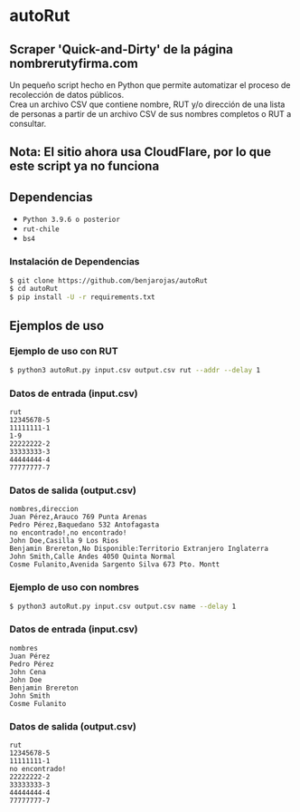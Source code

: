 # autoRut
## Scraper 'Quick-and-Dirty' de la página nombrerutyfirma.com
Un pequeño script hecho en Python que permite automatizar el proceso de recolección de datos públicos.\
Crea un archivo CSV que contiene nombre, RUT y/o dirección de una lista de personas a partir de un archivo CSV de sus nombres completos o RUT a consultar.

## Nota: El sitio ahora usa CloudFlare, por lo que este script ya no funciona

## Dependencias
- ```Python 3.9.6 o posterior```
- ```rut-chile```
- ```bs4```

### Instalación de Dependencias
```sh
$ git clone https://github.com/benjarojas/autoRut
$ cd autoRut
$ pip install -U -r requirements.txt
```
## Ejemplos de uso
### Ejemplo de uso con RUT
```sh
$ python3 autoRut.py input.csv output.csv rut --addr --delay 1
```
### Datos de entrada (input.csv)
```CSV
rut
12345678-5
11111111-1
1-9
22222222-2
33333333-3
44444444-4
77777777-7
```
### Datos de salida (output.csv)
```CSV
nombres,direccion
Juan Pérez,Arauco 769 Punta Arenas
Pedro Pérez,Baquedano 532 Antofagasta
no encontrado!,no encontrado!
John Doe,Casilla 9 Los Rios
Benjamin Brereton,No Disponible:Territorio Extranjero Inglaterra
John Smith,Calle Andes 4050 Quinta Normal
Cosme Fulanito,Avenida Sargento Silva 673 Pto. Montt
```
### Ejemplo de uso con nombres
```sh
$ python3 autoRut.py input.csv output.csv name --delay 1
```
### Datos de entrada (input.csv)
```CSV
nombres
Juan Pérez
Pedro Pérez
John Cena
John Doe
Benjamin Brereton
John Smith
Cosme Fulanito
```
### Datos de salida (output.csv)
```CSV
rut
12345678-5
11111111-1
no encontrado!
22222222-2
33333333-3
44444444-4
77777777-7
```
